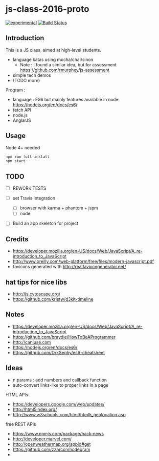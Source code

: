 # js-class-2016-proto

[![experimental](http://badges.github.io/stability-badges/dist/experimental.svg)](http://github.com/badges/stability-badges)
[![Build Status](https://travis-ci.org/EpitaJS/js-class-2016-proto.svg?branch=master)](https://travis-ci.org/EpitaJS/js-class-2016-proto)

## Introduction
This is a JS class, aimed at high-level students.

* language katas using mocha/chai/sinon
  * Note : I found a similar idea, but for assessment https://github.com/rmurphey/js-assessment
* simple tech demos
* (TODO more)

Program :
* language : ES6 but mainly features available in node https://nodejs.org/en/docs/es6/
* fetch API
* node.js
* AnglarJS


## Usage
Node 4+ needed

```bash
npm run full-install
npm start
```


## TODO
* [ ] REWORK TESTS
* [ ] set Travis integration
  * [ ] browser with karma + phantom + jspm
  * [ ] node
* [ ] Build an app skeleton for project


## Credits
* https://developer.mozilla.org/en-US/docs/Web/JavaScript/A_re-introduction_to_JavaScript
* http://www.oreilly.com/web-platform/free/files/modern-javascript.pdf
* favicons generated with http://realfavicongenerator.net/


## hat tips for nice libs
* http://js.cytoscape.org/
* https://github.com/kristw/d3kit-timeline


## Notes
* https://developer.mozilla.org/en-US/docs/Web/JavaScript/A_re-introduction_to_JavaScript
* https://github.com/braydie/HowToBeAProgrammer
* http://caniuse.com
* https://nodejs.org/en/docs/es6/
* https://github.com/DrkSephy/es6-cheatsheet

## Ideas
* n params : add numbers and callback function
* auto-convert links-like to proper links in a page

HTML APIs
* https://developers.google.com/web/updates/
* http://html5index.org/
* http://www.w3schools.com/html/html5_geolocation.asp

free REST APis
* https://www.npmjs.com/package/hack-news
* http://developer.marvel.com/
* http://openweathermap.org/appid#get
* https://github.com/zzarcon/nodegram
* 
